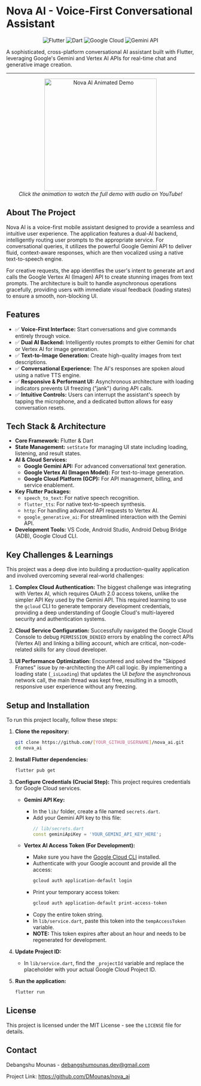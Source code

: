 # Nova AI - Voice-First Conversational Assistant

<p align="center">
  <img src="https://img.shields.io/badge/Flutter-02569B?style=for-the-badge&logo=flutter&logoColor=white" alt="Flutter" />
  <img src="https://img.shields.io/badge/Dart-0175C2?style=for-the-badge&logo=dart&logoColor=white" alt="Dart" />
  <img src="https://img.shields.io/badge/Google_Cloud-4285F4?style=for-the-badge&logo=google-cloud&logoColor=white" alt="Google Cloud" />
  <img src="https://img.shields.io/badge/Gemini_API-8E44AD?style=for-the-badge&logo=google-gemini&logoColor=white" alt="Gemini API" />
</p>

A sophisticated, cross-platform conversational AI assistant built with Flutter, leveraging Google's Gemini and Vertex AI APIs for real-time chat and generative image creation.

---

<p align="center">
  <a href="PASTE_YOUR_MP4_LINK_FROM_GITHUB_HERE" target="_blank">
    <img src="![Image](https://github.com/user-attachments/assets/4968ac37-dd9a-4c68-b3e9-13d1564cd424)" alt="Nova AI Animated Demo" width="300"/>
  </a>
  <br/>
  <em>Click the animation to watch the full demo with audio on YouTube!</em>
</p>

## About The Project

Nova AI is a voice-first mobile assistant designed to provide a seamless and intuitive user experience. The application features a dual-AI backend, intelligently routing user prompts to the appropriate service. For conversational queries, it utilizes the powerful Google Gemini API to deliver fluid, context-aware responses, which are then vocalized using a native text-to-speech engine.

For creative requests, the app identifies the user's intent to generate art and calls the Google Vertex AI (Imagen) API to create stunning images from text prompts. The architecture is built to handle asynchronous operations gracefully, providing users with immediate visual feedback (loading states) to ensure a smooth, non-blocking UI.

## Features

- ✅ **Voice-First Interface:** Start conversations and give commands entirely through voice.
- ✅ **Dual AI Backend:** Intelligently routes prompts to either Gemini for chat or Vertex AI for image generation.
- ✅ **Text-to-Image Generation:** Create high-quality images from text descriptions.
- ✅ **Conversational Experience:** The AI's responses are spoken aloud using a native TTS engine.
- ✅ **Responsive & Performant UI:** Asynchronous architecture with loading indicators prevents UI freezing ("jank") during API calls.
- ✅ **Intuitive Controls:** Users can interrupt the assistant's speech by tapping the microphone, and a dedicated button allows for easy conversation resets.

## Tech Stack & Architecture

- **Core Framework:** Flutter & Dart
- **State Management:** `setState` for managing UI state including loading, listening, and result states.
- **AI & Cloud Services:**
    - **Google Gemini API:** For advanced conversational text generation.
    - **Google Vertex AI (Imagen Model):** For text-to-image generation.
    - **Google Cloud Platform (GCP):** For API management, billing, and service enablement.
- **Key Flutter Packages:**
    - `speech_to_text`: For native speech recognition.
    - `flutter_tts`: For native text-to-speech synthesis.
    - `http`: For handling advanced API requests to Vertex AI.
    - `google_generative_ai`: For streamlined interaction with the Gemini API.
- **Development Tools:** VS Code, Android Studio, Android Debug Bridge (ADB), Google Cloud CLI.

## Key Challenges & Learnings

This project was a deep dive into building a production-quality application and involved overcoming several real-world challenges:

1.  **Complex Cloud Authentication:** The biggest challenge was integrating with Vertex AI, which requires OAuth 2.0 access tokens, unlike the simpler API Key used by the Gemini API. This required learning to use the `gcloud` CLI to generate temporary development credentials, providing a deep understanding of Google Cloud's multi-layered security and authentication systems.

2.  **Cloud Service Configuration:** Successfully navigated the Google Cloud Console to debug `PERMISSION_DENIED` errors by enabling the correct APIs (Vertex AI) and linking a billing account, which are critical, non-code-related skills for any cloud developer.

3.  **UI Performance Optimization:** Encountered and solved the "Skipped Frames" issue by re-architecting the API call logic. By implementing a loading state (`_isLoading`) that updates the UI *before* the asynchronous network call, the main thread was kept free, resulting in a smooth, responsive user experience without any freezing.

## Setup and Installation

To run this project locally, follow these steps:

1.  **Clone the repository:**
    ```bash
    git clone https://github.com/[YOUR_GITHUB_USERNAME]/nova_ai.git
    cd nova_ai
    ```

2.  **Install Flutter dependencies:**
    ```bash
    flutter pub get
    ```

3.  **Configure Credentials (Crucial Step):**
    This project requires credentials for Google Cloud services.
    
    - **Gemini API Key:**
      - In the `lib/` folder, create a file named `secrets.dart`.
      - Add your Gemini API key to this file:
        ```dart
        // lib/secrets.dart
        const geminiApiKey = 'YOUR_GEMINI_API_KEY_HERE';
        ```

    - **Vertex AI Access Token (For Development):**
      - Make sure you have the [Google Cloud CLI](https://cloud.google.com/sdk/docs/install) installed.
      - Authenticate with your Google account and provide all the access:
        ```bash
        gcloud auth application-default login
        ```
      - Print your temporary access token:
        ```bash
        gcloud auth application-default print-access-token
        ```
      - Copy the entire token string.
      - In `lib/service.dart`, paste this token into the `tempAccessToken` variable.
      - **NOTE:** This token expires after about an hour and needs to be regenerated for development.

4.  **Update Project ID:**
    - In `lib/service.dart`, find the `_projectId` variable and replace the placeholder with your actual Google Cloud Project ID.

5.  **Run the application:**
    ```bash
    flutter run
    ```

## License

This project is licensed under the MIT License - see the `LICENSE` file for details.

## Contact

Debangshu Mounas - debangshumounas.dev@gmail.com

Project Link: https://github.com/DMounas/nova_ai
